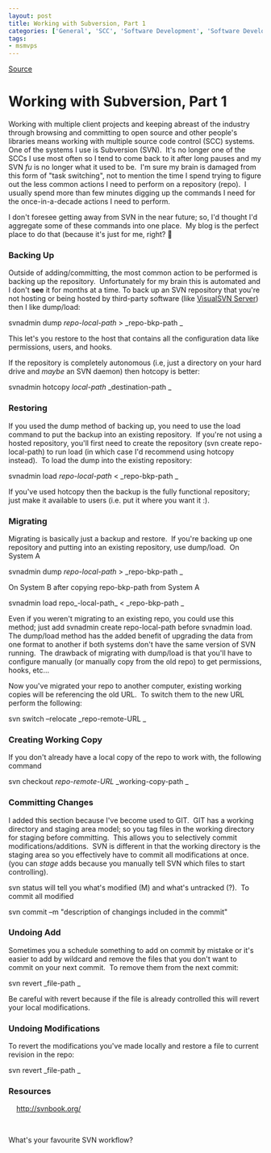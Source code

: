 ```yaml
---
layout: post
title: Working with Subversion, Part 1
categories: ['General', 'SCC', 'Software Development', 'Software Development Workflow', 'Subversion', 'SVN']
tags:
- msmvps
---
```

[Source](http://blogs.msmvps.com/peterritchie/2011/11/11/working-with-subversion-part-1/ "Permalink to Working with Subversion, Part 1")

# Working with Subversion, Part 1

Working with multiple client projects and keeping abreast of the industry through browsing and committing to open source and other people's libraries means working with multiple source code control (SCC) systems.  One of the systems I use is Subversion (SVN).  It's no longer one of the SCCs I use most often so I tend to come back to it after long pauses and my SVN _fu_ is no longer what it used to be.  I'm sure my brain is damaged from this form of "task switching", not to mention the time I spend trying to figure out the less common actions I need to perform on a repository (repo).  I usually spend more than few minutes digging up the commands I need for the once-in-a-decade actions I need to perform.  

I don't foresee getting away from SVN in the near future; so, I'd thought I'd aggregate some of these commands into one place.  My blog is the perfect place to do that (because it's just for me, right? 🙂

### Backing Up

Outside of adding/committing, the most common action to be performed is backing up the repository.  Unfortunately for my brain this is automated and I don't **see** it for months at a time. To back up an SVN repository that you're not hosting or being hosted by third-party software (like [VisualSVN Server][1]) then I like dump/load:

svnadmin dump _repo-local-path_ > _repo-bkp-path _

This let's you restore to the host that contains all the configuration data like permissions, users, and hooks.

If the repository is completely autonomous (i.e, just a directory on your hard drive and _maybe_ an SVN daemon) then hotcopy is better:

svnadmin hotcopy _local-path_ _destination-path _

### Restoring

If you used the dump method of backing up, you need to use the load command to put the backup into an existing repository.  If you're not using a hosted repository, you'll first need to create the repository (svn create repo-local-path) to run load (in which case I'd recommend using hotcopy instead).  To load the dump into the existing repository:

svnadmin load _repo-local-path_ < _repo-bkp-path _

If you've used hotcopy then the backup is the fully functional repository; just make it available to users (i.e. put it where you want it :).

### Migrating

Migrating is basically just a backup and restore.  If you're backing up one repository and putting into an existing repository, use dump/load.  On System A

svnadmin dump _repo-local-path_ > _repo-bkp-path _

On System B after copying repo-bkp-path from System A

svnadmin load repo_-local-path_ < _repo-bkp-path _

Even if you weren't migrating to an existing repo, you could use this method; just add svnadmin create repo-local-path before svnadmin load.  The dump/load method has the added benefit of upgrading the data from one format to another if both systems don't have the same version of SVN running.  The drawback of migrating with dump/load is that you'll have to configure manually (or manually copy from the old repo) to get permissions, hooks, etc…

Now you've migrated your repo to another computer, existing working copies will be referencing the old URL.  To switch them to the new URL perform the following:

svn switch –relocate _repo-remote-URL _

### Creating Working Copy

If you don't already have a local copy of the repo to work with, the following command 

svn checkout _repo-remote-URL_ _working-copy-path _

### Committing Changes

I added this section because I've become used to GIT.  GIT has a working directory and staging area model; so you tag files in the working directory for staging before committing.  This allows you to selectively commit modifications/additions.  SVN is different in that the working directory is the staging area so you effectively have to commit all modifications at once.  (you can _stage_ adds because you manually tell SVN which files to start controlling).

svn status will tell you what's modified (M) and what's untracked (?).  To commit all modified 

svn commit –m "description of changings included in the commit"

### Undoing Add

Sometimes you a schedule something to add on commit by mistake or it's easier to add by wildcard and remove the files that you don't want to commit on your next commit.  To remove them from the next commit:

svn revert _file-path _   

Be careful with revert because if the file is already controlled this will revert your local modifications.

### Undoing Modifications

To revert the modifications you've made locally and restore a file to current revision in the repo:

svn revert _file-path _

### Resources

    <http://svnbook.org/>

 

What's your favourite SVN workflow?

[1]: http://www.visualsvn.com/server/

